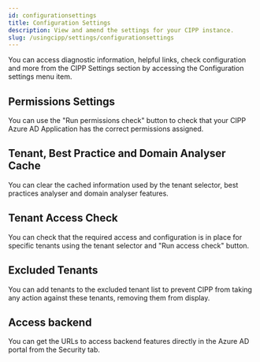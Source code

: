 ```yaml
---
id: configurationsettings
title: Configuration Settings
description: View and amend the settings for your CIPP instance.
slug: /usingcipp/settings/configurationsettings
---
```


You can access diagnostic information, helpful links, check configuration and more from the CIPP Settings section by accessing the Configuration settings menu item.

## Permissions Settings

You can use the "Run permissions check" button to check that your CIPP Azure AD Application has the correct permissions assigned.

## Tenant, Best Practice and Domain Analyser Cache

You can clear the cached information used by the tenant selector, best practices analyser and domain analyser features.

## Tenant Access Check

You can check that the required access and configuration is in place for specific tenants using the tenant selector and "Run access check" button.

## Excluded Tenants

You can add tenants to the excluded tenant list to prevent CIPP from taking any action against these tenants, removing them from display.

## Access backend

You can get the URLs to access backend features directly in the Azure AD portal from the Security tab.
